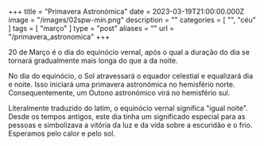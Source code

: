 +++
title = "Primavera Astronómica"
date = 2023-03-19T21:00:00.000Z
image = "/images/02spw-min.png"
description = ""
categories = [ "", "céu" ]
tags = [ "março" ]
type = "post"
aliases = ""
url = "/primavera_astronomica"
+++

20 de Março é o dia do equinócio vernal, após o qual a duração do dia se tornará gradualmente mais longa do que a da noite.

No dia do equinócio, o Sol atravessará o equador celestial e equalizará dia e noite. Isso iniciará uma primavera astronómica no hemisfério norte. Consequentemente, um Outono astronómico virá no hemisfério sul.

Literalmente traduzido do latim, o equinócio vernal significa "igual noite". Desde os tempos antigos, este dia tinha um significado especial para as pessoas e simbolizava a vitória da luz e da vida sobre a escuridão e o frio. Esperamos pelo calor e pelo sol.
